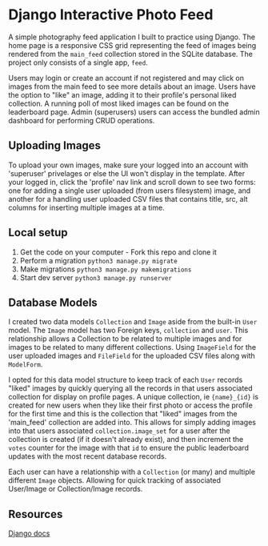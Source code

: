 # Django Interactive Photo Feed
A simple photography feed application I built to practice using Django. The home page is a responsive CSS grid representing the feed of images being rendered from the `main_feed` collection stored in the SQLite database. The project only consists of a single app, `feed`.

Users may login or create an account if not registered and may click on images from the main feed to see more details about an image. Users have the option to "like" an image, adding it to their profile's personal liked collection. A running poll of most liked images can be found on the leaderboard page. Admin (superusers) users can access the bundled admin dashboard for performing CRUD operations.

## Uploading Images
To upload your own images, make sure your logged into an account with 'superuser' privelages or else the UI won't display in the template. After your logged in, click the 'profile' nav link and scroll down to see two forms: one for adding a single user uploaded (from users filesystem) image, and another for a handling user uploaded CSV files that contains title, src, alt columns for inserting multiple images at a time.

## Local setup
1. Get the code on your computer - Fork this repo and clone it
2. Perform a migration `python3 manage.py migrate`
3. Make migrations `python3 manage.py makemigrations`
4. Start dev server `python3 manage.py runserver`

## Database Models
I created two data models `Collection` and `Image` aside from the built-in `User` model. The `Image` model has two Foreign keys, `collection` and `user`. This relationship allows a Collection to be related to multiple images and for images to be related to many different collections. Using `ImageField` for the user uploaded images and `FileField` for the uploaded CSV files along with `ModelForm`.

I opted for this data model structure to keep track of each `User` records "liked" images by quickly querying all the records in that users associated collection for display on profile pages. A unique collection, ie `{name}_{id}` is created for new users when they like their first photo or access the profile for the first time and this is the collection that "liked" images from the 'main_feed' collection are added into. This allows for simply adding images into that users associated `collection.image_set` for a user after the collection is created (if it doesn't already exist), and then increment the `votes` counter for the image with that `id` to ensure the public leaderboard updates with the most recent database records.

Each user can have a relationship with a `Collection` (or many) and multiple different `Image` objects. Allowing for quick tracking of associated User/Image or Collection/Image records.

## Resources
[Django docs](https://docs.djangoproject.com/en/3.2/)
